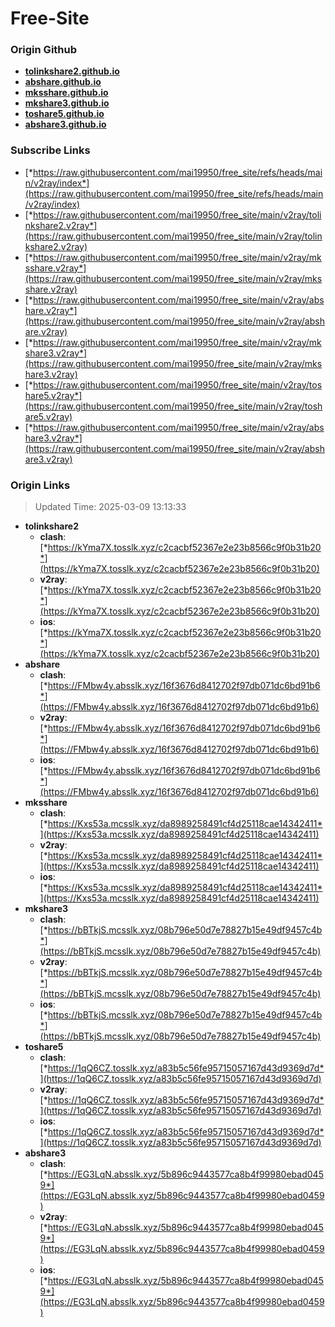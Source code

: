 # Free-Site

### Origin Github

- [**tolinkshare2.github.io**](https://github.com/tolinkshare2/tolinkshare2.github.io)
- [**abshare.github.io**](https://github.com/abshare/abshare.github.io)
- [**mksshare.github.io**](https://github.com/mksshare/mksshare.github.io)
- [**mkshare3.github.io**](https://github.com/mkshare3/mkshare3.github.io)
- [**toshare5.github.io**](https://github.com/toshare5/toshare5.github.io)
- [**abshare3.github.io**](https://github.com/abshare3/abshare3.github.io)

### Subscribe Links

- [*https://raw.githubusercontent.com/mai19950/free_site/refs/heads/main/v2ray/index*](https://raw.githubusercontent.com/mai19950/free_site/refs/heads/main/v2ray/index)
- [*https://raw.githubusercontent.com/mai19950/free_site/main/v2ray/tolinkshare2.v2ray*](https://raw.githubusercontent.com/mai19950/free_site/main/v2ray/tolinkshare2.v2ray)
- [*https://raw.githubusercontent.com/mai19950/free_site/main/v2ray/mksshare.v2ray*](https://raw.githubusercontent.com/mai19950/free_site/main/v2ray/mksshare.v2ray)
- [*https://raw.githubusercontent.com/mai19950/free_site/main/v2ray/abshare.v2ray*](https://raw.githubusercontent.com/mai19950/free_site/main/v2ray/abshare.v2ray)
- [*https://raw.githubusercontent.com/mai19950/free_site/main/v2ray/mkshare3.v2ray*](https://raw.githubusercontent.com/mai19950/free_site/main/v2ray/mkshare3.v2ray)
- [*https://raw.githubusercontent.com/mai19950/free_site/main/v2ray/toshare5.v2ray*](https://raw.githubusercontent.com/mai19950/free_site/main/v2ray/toshare5.v2ray)
- [*https://raw.githubusercontent.com/mai19950/free_site/main/v2ray/abshare3.v2ray*](https://raw.githubusercontent.com/mai19950/free_site/main/v2ray/abshare3.v2ray)

### Origin Links

> Updated Time: 2025-03-09 13:13:33

- **tolinkshare2**
  - **clash**: [*https://kYma7X.tosslk.xyz/c2cacbf52367e2e23b8566c9f0b31b20*](https://kYma7X.tosslk.xyz/c2cacbf52367e2e23b8566c9f0b31b20)
  - **v2ray**: [*https://kYma7X.tosslk.xyz/c2cacbf52367e2e23b8566c9f0b31b20*](https://kYma7X.tosslk.xyz/c2cacbf52367e2e23b8566c9f0b31b20)
  - **ios**: [*https://kYma7X.tosslk.xyz/c2cacbf52367e2e23b8566c9f0b31b20*](https://kYma7X.tosslk.xyz/c2cacbf52367e2e23b8566c9f0b31b20)
- **abshare**
  - **clash**: [*https://FMbw4y.absslk.xyz/16f3676d8412702f97db071dc6bd91b6*](https://FMbw4y.absslk.xyz/16f3676d8412702f97db071dc6bd91b6)
  - **v2ray**: [*https://FMbw4y.absslk.xyz/16f3676d8412702f97db071dc6bd91b6*](https://FMbw4y.absslk.xyz/16f3676d8412702f97db071dc6bd91b6)
  - **ios**: [*https://FMbw4y.absslk.xyz/16f3676d8412702f97db071dc6bd91b6*](https://FMbw4y.absslk.xyz/16f3676d8412702f97db071dc6bd91b6)
- **mksshare**
  - **clash**: [*https://Kxs53a.mcsslk.xyz/da8989258491cf4d25118cae14342411*](https://Kxs53a.mcsslk.xyz/da8989258491cf4d25118cae14342411)
  - **v2ray**: [*https://Kxs53a.mcsslk.xyz/da8989258491cf4d25118cae14342411*](https://Kxs53a.mcsslk.xyz/da8989258491cf4d25118cae14342411)
  - **ios**: [*https://Kxs53a.mcsslk.xyz/da8989258491cf4d25118cae14342411*](https://Kxs53a.mcsslk.xyz/da8989258491cf4d25118cae14342411)
- **mkshare3**
  - **clash**: [*https://bBTkjS.mcsslk.xyz/08b796e50d7e78827b15e49df9457c4b*](https://bBTkjS.mcsslk.xyz/08b796e50d7e78827b15e49df9457c4b)
  - **v2ray**: [*https://bBTkjS.mcsslk.xyz/08b796e50d7e78827b15e49df9457c4b*](https://bBTkjS.mcsslk.xyz/08b796e50d7e78827b15e49df9457c4b)
  - **ios**: [*https://bBTkjS.mcsslk.xyz/08b796e50d7e78827b15e49df9457c4b*](https://bBTkjS.mcsslk.xyz/08b796e50d7e78827b15e49df9457c4b)
- **toshare5**
  - **clash**: [*https://1qQ6CZ.tosslk.xyz/a83b5c56fe95715057167d43d9369d7d*](https://1qQ6CZ.tosslk.xyz/a83b5c56fe95715057167d43d9369d7d)
  - **v2ray**: [*https://1qQ6CZ.tosslk.xyz/a83b5c56fe95715057167d43d9369d7d*](https://1qQ6CZ.tosslk.xyz/a83b5c56fe95715057167d43d9369d7d)
  - **ios**: [*https://1qQ6CZ.tosslk.xyz/a83b5c56fe95715057167d43d9369d7d*](https://1qQ6CZ.tosslk.xyz/a83b5c56fe95715057167d43d9369d7d)
- **abshare3**
  - **clash**: [*https://EG3LqN.absslk.xyz/5b896c9443577ca8b4f99980ebad0459*](https://EG3LqN.absslk.xyz/5b896c9443577ca8b4f99980ebad0459)
  - **v2ray**: [*https://EG3LqN.absslk.xyz/5b896c9443577ca8b4f99980ebad0459*](https://EG3LqN.absslk.xyz/5b896c9443577ca8b4f99980ebad0459)
  - **ios**: [*https://EG3LqN.absslk.xyz/5b896c9443577ca8b4f99980ebad0459*](https://EG3LqN.absslk.xyz/5b896c9443577ca8b4f99980ebad0459)
